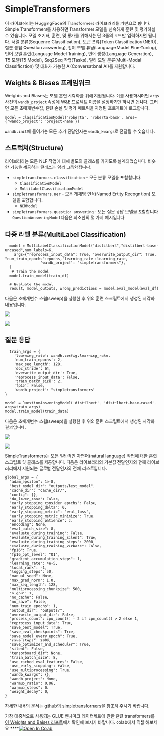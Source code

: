 # SimpleTransformers

이 라이브러리는 HuggingFace의 Transformers 라이브러리를 기반으로 합니다. Simple Transformers를 사용하면 Transformer 모델을 신속하게 훈련 및 평가하실 수 있습니다. 모델 초기화, 훈련, 및 평가를 위해서는 단 3줄의 코드만 입력하시면 됩니다. 서열 분류\(Sequence Classification\), 토큰 분류\(Token Classification \(NER\)\), 질문 응답\(Question answering\), 언어 모델 튜닝\(Language Model Fine-Tuning\), 언어 모델 훈련\(Language Model Training\), 언어 생성\(Language Generation\), T5 모델\(T5 Model\), Seq2Seq 작업\(Tasks\), 멀티 모달 분류\(Multi-Modal Classification\) 및 대화가 가능한 AI\(Conversational AI\)를 지원합니다.

##  **Weights & Biases 프레임워크**

Weights and Biases는 모델 훈련 시각화를 위해 지원됩니다. 이를 사용하시려면 `args` 사전의 `wandb_project` 속성에 W&B 프로젝트 이름을 설정하기만 하시면 됩니다. 그러면 모든 초매개변수값, 훈련 손실 및 평가 메트릭을 지정된 프로젝트에 로그합니다.

```text
model = ClassificationModel('roberta', 'roberta-base', args={'wandb_project': 'project-name'})
```

`wandb.init`에 들어가는 모든 추가 전달인자는 `wandb_kwargs`로 전달될 수 있습니다.

##  **스트럭쳐\(Structure\)**

라이브러리는 모든 NLP 작업에 대해 별도의 클래스를 가지도록 설계되었습니다. 비슷한 기능을 제공하는 클래스는 함께 그룹화됩니다.

* `simpletransformers.classification` - 모든 분류 모델을 포함합니다.
  * `ClassificationModel`
  * `MultiLabelClassificationModel`
* `simpletransformers.ner` - 모든 개체명 인식\(Named Entity Recognition\) 모델을 포함합니다.
  * `NERModel`
* `simpletransformers.question_answering` - 모든 질문 응답 모델을 포함합니다`QuestionAnsweringModel`다음은 최소한의 몇 가지 예시입니다 



##  **다중 라벨 분류\(MultiLabel Classification\)**

```text
  model = MultiLabelClassificationModel("distilbert","distilbert-base-uncased",num_labels=6,
    args={"reprocess_input_data": True, "overwrite_output_dir": True, "num_train_epochs":epochs,'learning_rate':learning_rate,
                'wandb_project': "simpletransformers"},
  )
   # Train the model
  model.train_model(train_df)

  # Evaluate the model
  result, model_outputs, wrong_predictions = model.eval_model(eval_df)
```

다음은 초매개변수 스윕\(sweep\)을 실행한 후 위의 훈련 스크립트에서 생성된 시각화 내용입니다.

[![](https://camo.githubusercontent.com/3beab1ca06813523711ff7750cb592430b786834/68747470733a2f2f692e696d6775722e636f6d2f6f63784e676c642e706e67)](https://camo.githubusercontent.com/3beab1ca06813523711ff7750cb592430b786834/68747470733a2f2f692e696d6775722e636f6d2f6f63784e676c642e706e67)

[![](https://camo.githubusercontent.com/b864ca220ddd4228027743790ac30741d1f435ad/68747470733a2f2f692e696d6775722e636f6d2f5252423432374d2e706e67)](https://camo.githubusercontent.com/b864ca220ddd4228027743790ac30741d1f435ad/68747470733a2f2f692e696d6775722e636f6d2f5252423432374d2e706e67)

##  **질문 응답**

```text
  train_args = {
    'learning_rate': wandb.config.learning_rate,
    'num_train_epochs': 2,
    'max_seq_length': 128,
    'doc_stride': 64,
    'overwrite_output_dir': True,
    'reprocess_input_data': False,
    'train_batch_size': 2,
    'fp16': False,
    'wandb_project': "simpletransformers"
}

model = QuestionAnsweringModel('distilbert', 'distilbert-base-cased', args=train_args)
model.train_model(train_data)
```

다음은 초매개변수 스윕\(sweep\)을 실행한 후 위의 훈련 스크립트에서 생성된 시각화 결과입니다.

[![](https://camo.githubusercontent.com/1411cacec6226ebfa23c2e2dddc76ff5e41c136d/68747470733a2f2f692e696d6775722e636f6d2f7664636d7855532e706e67)](https://camo.githubusercontent.com/1411cacec6226ebfa23c2e2dddc76ff5e41c136d/68747470733a2f2f692e696d6775722e636f6d2f7664636d7855532e706e67)

[![](https://camo.githubusercontent.com/b8e12316520d4ad6d16449db2d13ab70e4d4a6e9/68747470733a2f2f692e696d6775722e636f6d2f395732775677732e706e67)](https://camo.githubusercontent.com/b8e12316520d4ad6d16449db2d13ab70e4d4a6e9/68747470733a2f2f692e696d6775722e636f6d2f395732775677732e706e67)

SimpleTransformers는 모든 일반적인 자연어\(natural language\) 작업에 대한 훈련 스크립트 및 클래스를 제공합니다. 다음은 라이브러리의 기본값 전달인자와 함께 라이브러리에서 지원되는 글로벌 전달인자의 전체 리스트입니다.

```text
global_args = {
  "adam_epsilon": 1e-8,
  "best_model_dir": "outputs/best_model",
  "cache_dir": "cache_dir/",
  "config": {},
  "do_lower_case": False,
  "early_stopping_consider_epochs": False,
  "early_stopping_delta": 0,
  "early_stopping_metric": "eval_loss",
  "early_stopping_metric_minimize": True,
  "early_stopping_patience": 3,
  "encoding": None,
  "eval_batch_size": 8,
  "evaluate_during_training": False,
  "evaluate_during_training_silent": True,
  "evaluate_during_training_steps": 2000,
  "evaluate_during_training_verbose": False,
  "fp16": True,
  "fp16_opt_level": "O1",
  "gradient_accumulation_steps": 1,
  "learning_rate": 4e-5,
  "local_rank": -1,
  "logging_steps": 50,
  "manual_seed": None,
  "max_grad_norm": 1.0,
  "max_seq_length": 128,
  "multiprocessing_chunksize": 500,
  "n_gpu": 1,
  "no_cache": False,
  "no_save": False,
  "num_train_epochs": 1,
  "output_dir": "outputs/",
  "overwrite_output_dir": False,
  "process_count": cpu_count() - 2 if cpu_count() > 2 else 1,
  "reprocess_input_data": True,
  "save_best_model": True,
  "save_eval_checkpoints": True,
  "save_model_every_epoch": True,
  "save_steps": 2000,
  "save_optimizer_and_scheduler": True,
  "silent": False,
  "tensorboard_dir": None,
  "train_batch_size": 8,
  "use_cached_eval_features": False,
  "use_early_stopping": False,
  "use_multiprocessing": True,
  "wandb_kwargs": {},
  "wandb_project": None,
  "warmup_ratio": 0.06,
  "warmup_steps": 0,
  "weight_decay": 0,
}
```

 자세한 내용의 문서는 [github의 simpletransformers](https://github.com/ThilinaRajapakse/simpletransformers)을 참조해 주시기 바랍니다.

가장 대중적으로 사용되는 GLUE 벤치마크 데이터세트에 관한 훈련 transformers를 [이 Weights and Baises 리포트](https://app.wandb.ai/cayush/simpletransformers/reports/Using-simpleTransformer-on-common-NLP-applications---Vmlldzo4Njk2NA)에서 확인해 보시기 바랍니다. colab에서 직접 해보세요 ****[**​**](https://colab.research.google.com/drive/1oXROllqMqVvBFcPgTKJRboTq96uWuqSz?usp=sharing) [![Open In Colab](https://camo.githubusercontent.com/52feade06f2fecbf006889a904d221e6a730c194/68747470733a2f2f636f6c61622e72657365617263682e676f6f676c652e636f6d2f6173736574732f636f6c61622d62616467652e737667)](https://colab.research.google.com/drive/1oXROllqMqVvBFcPgTKJRboTq96uWuqSz?usp=sharing)

